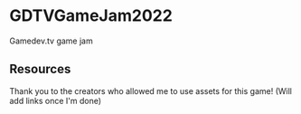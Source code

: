 # GDTVGameJam2022
 Gamedev.tv game jam

## Resources
Thank you to the creators who allowed me to use assets for this game!
(Will add links once I'm done)
